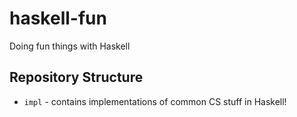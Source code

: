 # haskell-fun
Doing fun things with Haskell

## Repository Structure

- `impl` - contains implementations of common CS stuff in Haskell!
